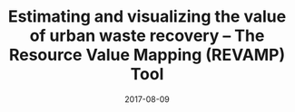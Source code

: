 ---
title: "Estimating and visualizing the value of urban waste recovery – The Resource Value Mapping (REVAMP) Tool"
collection: publications
permalink: /publication/forthcoming-peace-agreement-strength
date: 2017-08-09
venue: 'IWARR2019 Conference'
paperurl: '/files/publications/2017_Andersson_et_al_REVAMP_IWARR.pdf'
#link: 'https://doi.org/10.1016/j.esg.2020.100063'
#code: 'link to ISA dataverse goes here'
#github: 'link to github repo goes here'
citation: 'Andersson, K. and Ddiba, D. 2017. &quot;Estimating and visualizing the value of urban waste recovery – The Resource Value Mapping (REVAMP) Tool.&quot; <i>In proceedings of the 2nd IWA International Resource Recovery Conference</i>, 5 – 9 August 2017, New York, USA.'
---